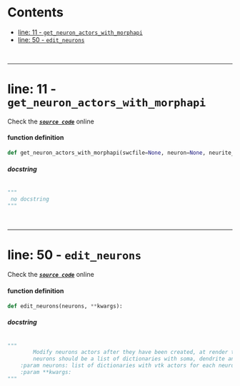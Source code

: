 



Contents
========

* [line: 11 - `get_neuron_actors_with_morphapi`](#line-11---get_neuron_actors_with_morphapi)
* [line: 50 - `edit_neurons`](#line-50---edit_neurons)


&nbsp;

--------
# line: 11 - `get_neuron_actors_with_morphapi`
  
Check the [***``source code``***](https://github.com/BrancoLab/BrainRender/tree/brainglobeintegration/blob/master/brainrender/morphology/utils.py#L11) online
#### function definition


```python
def get_neuron_actors_with_morphapi(swcfile=None, neuron=None, neurite_radius=None, use_cache=True, soma_radius=None):
```
##### docstring
  


```python

"""
 no docstring 
"""
```

&nbsp;

--------
# line: 50 - `edit_neurons`
  
Check the [***``source code``***](https://github.com/BrancoLab/BrainRender/tree/brainglobeintegration/blob/master/brainrender/morphology/utils.py#L50) online
#### function definition


```python
def edit_neurons(neurons, **kwargs):
```
##### docstring
  


```python

"""
        Modify neurons actors after they have been created, at render time.
        neurons should be a list of dictionaries with soma, dendrite and axon actors of each neuron.
    :param neurons: list of dictionaries with vtk actors for each neuron
    :param **kwargs: 
"""
```